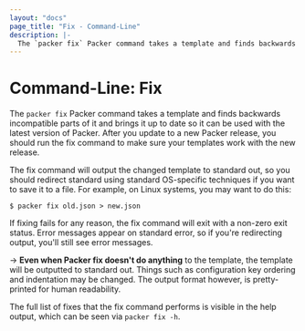 ```yaml
---
layout: "docs"
page_title: "Fix - Command-Line"
description: |-
  The `packer fix` Packer command takes a template and finds backwards incompatible parts of it and brings it up to date so it can be used with the latest version of Packer. After you update to a new Packer release, you should run the fix command to make sure your templates work with the new release.
---
```


# Command-Line: Fix

The `packer fix` Packer command takes a template and finds backwards incompatible
parts of it and brings it up to date so it can be used with the latest version
of Packer. After you update to a new Packer release, you should run the
fix command to make sure your templates work with the new release.

The fix command will output the changed template to standard out, so you
should redirect standard using standard OS-specific techniques if you want to
save it to a file. For example, on Linux systems, you may want to do this:

```
$ packer fix old.json > new.json
```

If fixing fails for any reason, the fix command will exit with a non-zero
exit status. Error messages appear on standard error, so if you're redirecting
output, you'll still see error messages.

-> **Even when Packer fix doesn't do anything** to the template,
the template will be outputted to standard out. Things such as configuration
key ordering and indentation may be changed. The output format however, is
pretty-printed for human readability.

The full list of fixes that the fix command performs is visible in the
help output, which can be seen via `packer fix -h`.
